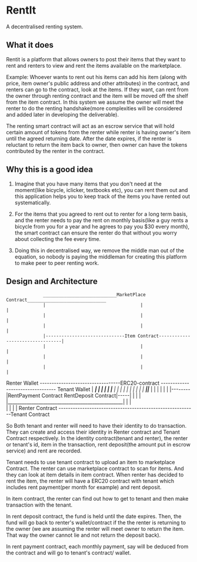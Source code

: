 # RentIt

A decentralised renting system.

## What it does

Rentit is a platform that allows owners to post their items that they want to rent and renters to view and rent the items available on the marketplace.

Example: Whoever wants to rent out his items can add his item (along with price, item owner's public address and other attributes) in the contract, and renters can go to the contract, look at the items. If they want, can rent from the owner through renting contract and the item will be moved off the shelf from the item contract. In this system we assume the owner will meet the renter to do the renting handshake(more complexities will be considered and added later in developing the deliverable).

The renting smart contract will act as an escrow service that will hold certain amount of tokens from the renter while renter is having owner's item until the agreed returning date. After the date expires, if the renter is reluctant to return the item back to owner, then owner can have the tokens contributed by the renter in the contract.

## Why this is a good idea

1. Imagine that you have many items that you don't need at the moment(like bicycle, iclicker, textbooks etc), you can rent them out and this application helps you to keep track of the items you have rented out systematically.

2. For the items that you agreed to rent out to renter for a long term basis, and the renter needs to pay the rent on monthly basis(like a guy rents a bicycle from you for a year and he agrees to pay you $30 every month), the smart contract can ensure the renter do that without you worry about collecting the fee every time.

3. Doing this in decentralised way, we remove the middle man out of the equation, so nobody is paying the middleman for creating this platform to make peer to peer renting work.

## Design and Architecture




                  ____________________________MarketPlace Contract______________________________
                  |                                    |                                       |
                  |                                    |                                       |
                  |                                    |                                       |
                  |------------------------------Item Contract---------------------------------|
                  |                                    |                                       |            
                  |                                    |                                       |
                  |                                    |                                       |
Renter Wallet   ----------------------------------ERC20-contract ---------------------------------  Tenant Wallet
                   |                        _______|          |                                |
                   |                       |                  |______                          |
                   |                       |                        |                          |
                   |                       |                        |                          |
                   |             __________|________________________|_____________             |                 |            |                                                 |            |
                   |   |--------|RentPayment Contract         RentDeposit Contract|-----|      |
                   |   |        |_________________________________________________|     |      |     
                   |   |                                                                |      |
          Renter Contract ----------------------------------------------------------Tenant Contract


So Both tenant and renter will need to have their identity to do transaction. They can create and access their identity in Renter contract and Tenant Contract respectively. In the identity contract(tenant and renter), the renter or tenant's id, item in the transaction, rent deposit(the amount put in escrow service) and rent are recorded.

Tenant needs to use tenant contract to upload an item to marketplace Contract. The renter can use marketplace contract to scan for items. And they can look at item details in item contract. When renter has decided to rent the item, the renter will have a ERC20 contract with tenant which includes rent payment(per month for example) and rent deposit. 

In item contract, the renter can find out how to get to tenant and then make transaction with the tenant.

In rent deposit contract, the fund is held until the date expires. Then, the fund will go back to renter's wallet/contract if the the renter is returning to the owner (we are assuming the renter will meet owner to return the item. That way the owner cannot lie and not return the deposit back).

In rent payment contract, each monthly payment, say will be deduced from the contract and will go to tenant's contract/ wallet.

